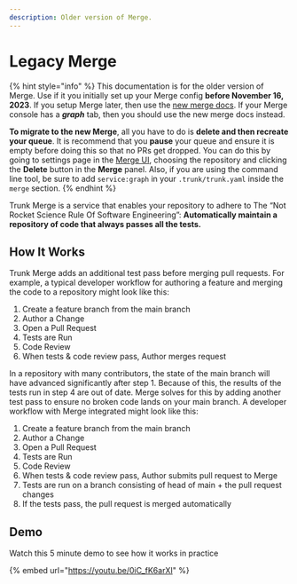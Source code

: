 ```yaml
---
description: Older version of Merge.
---
```


# Legacy Merge

{% hint style="info" %}
This documentation is for the older version of Merge. Use if it you initially set up your Merge config **before November 16, 2023**. If you setup Merge later, then use the [new merge docs](../../). If your Merge console has a _**graph**_ tab, then you should use the new merge docs instead.

**To migrate to the new Merge**, all you have to do is **delete and then recreate your queue**. It is recommend that you **pause** your queue and ensure it is empty before doing this so that no PRs get dropped. You can do this by going to settings page in the [Merge UI](../../using-the-webapp.md), choosing the repository and clicking the **Delete** button in the **Merge** panel. Also, if you are using the command line tool, be sure to add `service:graph` in your `.trunk/trunk.yaml` inside the `merge` section.
{% endhint %}

Trunk Merge is a service that enables your repository to adhere to The “Not Rocket Science Rule Of Software Engineering”: **Automatically maintain a repository of code that always passes all the tests.**

## How It Works

Trunk Merge adds an additional test pass before merging pull requests. For example, a typical developer workflow for authoring a feature and merging the code to a repository might look like this:

1. Create a feature branch from the main branch
2. Author a Change
3. Open a Pull Request
4. Tests are Run
5. Code Review
6. When tests & code review pass, Author merges request

In a repository with many contributors, the state of the main branch will have advanced significantly after step 1. Because of this, the results of the tests run in step 4 are out of date. Merge solves for this by adding another test pass to ensure no broken code lands on your main branch. A developer workflow with Merge integrated might look like this:

1. Create a feature branch from the main branch
2. Author a Change
3. Open a Pull Request
4. Tests are Run
5. Code Review
6. When tests & code review pass, Author submits pull request to Merge
7. Tests are run on a branch consisting of head of main + the pull request changes
8. If the tests pass, the pull request is merged automatically

## Demo

Watch this 5 minute demo to see how it works in practice

{% embed url="https://youtu.be/0iC_fK6arXI" %}
